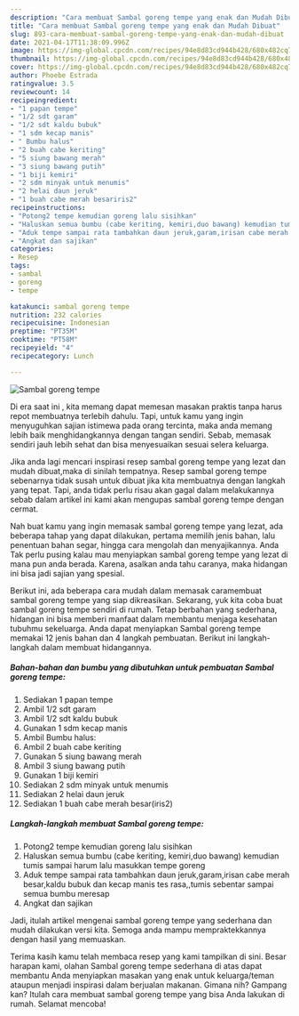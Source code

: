 ```yaml
---
description: "Cara membuat Sambal goreng tempe yang enak dan Mudah Dibuat"
title: "Cara membuat Sambal goreng tempe yang enak dan Mudah Dibuat"
slug: 893-cara-membuat-sambal-goreng-tempe-yang-enak-dan-mudah-dibuat
date: 2021-04-17T11:38:09.996Z
image: https://img-global.cpcdn.com/recipes/94e8d83cd944b428/680x482cq70/sambal-goreng-tempe-foto-resep-utama.jpg
thumbnail: https://img-global.cpcdn.com/recipes/94e8d83cd944b428/680x482cq70/sambal-goreng-tempe-foto-resep-utama.jpg
cover: https://img-global.cpcdn.com/recipes/94e8d83cd944b428/680x482cq70/sambal-goreng-tempe-foto-resep-utama.jpg
author: Phoebe Estrada
ratingvalue: 3.5
reviewcount: 14
recipeingredient:
- "1 papan tempe"
- "1/2 sdt garam"
- "1/2 sdt kaldu bubuk"
- "1 sdm kecap manis"
- " Bumbu halus"
- "2 buah cabe keriting"
- "5 siung bawang merah"
- "3 siung bawang putih"
- "1 biji kemiri"
- "2 sdm minyak untuk menumis"
- "2 helai daun jeruk"
- "1 buah cabe merah besariris2"
recipeinstructions:
- "Potong2 tempe kemudian goreng lalu sisihkan"
- "Haluskan semua bumbu (cabe keriting, kemiri,duo bawang) kemudian tumis sampai harum lalu masukkan tempe goreng"
- "Aduk tempe sampai rata tambahkan daun jeruk,garam,irisan cabe merah besar,kaldu bubuk dan kecap manis tes rasa,,tumis sebentar sampai semua bumbu meresap"
- "Angkat dan sajikan"
categories:
- Resep
tags:
- sambal
- goreng
- tempe

katakunci: sambal goreng tempe 
nutrition: 232 calories
recipecuisine: Indonesian
preptime: "PT35M"
cooktime: "PT58M"
recipeyield: "4"
recipecategory: Lunch

---
```



![Sambal goreng tempe](https://img-global.cpcdn.com/recipes/94e8d83cd944b428/680x482cq70/sambal-goreng-tempe-foto-resep-utama.jpg)

Di era  saat ini , kita memang dapat memesan masakan praktis tanpa harus repot membuatnya terlebih dahulu. Tapi, untuk kamu yang ingin menyuguhkan sajian istimewa pada orang tercinta, maka anda memang lebih baik menghidangkannya dengan tangan sendiri. Sebab, memasak sendiri jauh lebih sehat dan bisa menyesuaikan sesuai selera keluarga.

Jika anda lagi mencari inspirasi resep sambal goreng tempe yang lezat dan mudah dibuat,maka di sinilah tempatnya. Resep sambal goreng tempe  sebenarnya tidak susah untuk dibuat jika kita membuatnya dengan langkah yang tepat. Tapi, anda tidak perlu risau akan gagal dalam melakukannya 
sebab dalam artikel ini kami akan mengupas sambal goreng tempe dengan cermat.  



Nah buat kamu yang ingin memasak sambal goreng tempe yang lezat, ada beberapa tahap yang dapat dilakukan, pertama memilih jenis bahan, lalu penentuan bahan segar, hingga cara mengolah dan menyajikannya. Anda Tak perlu pusing kalau mau menyiapkan sambal goreng tempe yang lezat di mana pun anda berada. Karena, asalkan anda  tahu caranya, maka hidangan ini bisa jadi sajian yang spesial.

Berikut ini, ada beberapa cara mudah dalam memasak caramembuat sambal goreng tempe yang siap dikreasikan. Sekarang, yuk kita coba buat sambal goreng tempe sendiri di rumah. Tetap berbahan yang sederhana, hidangan ini bisa memberi manfaat dalam membantu menjaga kesehatan tubuhmu sekeluarga. Anda dapat menyiapkan Sambal goreng tempe memakai 12 jenis bahan dan 4 langkah pembuatan. Berikut ini langkah-langkah dalam membuat hidangannya.

<!--inarticleads1-->

##### Bahan-bahan dan bumbu yang dibutuhkan untuk pembuatan Sambal goreng tempe:

1. Sediakan 1 papan tempe
1. Ambil 1/2 sdt garam
1. Ambil 1/2 sdt kaldu bubuk
1. Gunakan 1 sdm kecap manis
1. Ambil  Bumbu halus:
1. Ambil 2 buah cabe keriting
1. Gunakan 5 siung bawang merah
1. Ambil 3 siung bawang putih
1. Gunakan 1 biji kemiri
1. Sediakan 2 sdm minyak untuk menumis
1. Sediakan 2 helai daun jeruk
1. Sediakan 1 buah cabe merah besar(iris2)




<!--inarticleads2-->

##### Langkah-langkah membuat Sambal goreng tempe:

1. Potong2 tempe kemudian goreng lalu sisihkan
1. Haluskan semua bumbu (cabe keriting, kemiri,duo bawang) kemudian tumis sampai harum lalu masukkan tempe goreng
1. Aduk tempe sampai rata tambahkan daun jeruk,garam,irisan cabe merah besar,kaldu bubuk dan kecap manis tes rasa,,tumis sebentar sampai semua bumbu meresap
1. Angkat dan sajikan




Jadi, itulah artikel mengenai  sambal goreng tempe  yang sederhana dan mudah dilakukan versi kita. Semoga anda mampu mempraktekkannya dengan hasil yang memuaskan. 

Terima kasih kamu telah membaca resep yang kami tampilkan di sini. Besar harapan kami, olahan  Sambal goreng tempe sederhana di atas dapat membantu Anda menyiapkan masakan yang enak untuk keluarga/teman ataupun menjadi inspirasi dalam berjualan makanan. Gimana nih? Gampang kan? Itulah cara membuat sambal goreng tempe yang bisa Anda lakukan di rumah. Selamat mencoba!

